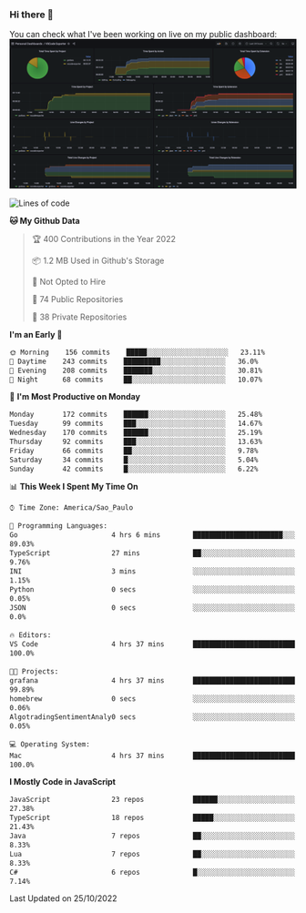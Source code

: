 ### Hi there 👋

<!--
**guicaulada/guicaulada** is a ✨ _special_ ✨ repository because its `README.md` (this file) appears on your GitHub profile.

Here are some ideas to get you started:

- 🔭 I’m currently working on ...
- 🌱 I’m currently learning ...
- 👯 I’m looking to collaborate on ...
- 🤔 I’m looking for help with ...
- 💬 Ask me about ...
- 📫 How to reach me: ...
- 😄 Pronouns: ...
- ⚡ Fun fact: ...
-->

You can check what I've been working on live on my public dashboard:
[![Grafana dashboard](./img/dashboard.png)](https://guicaulada.grafana.net/public-dashboards/e00f2ad838544b02826e8c075c05df45?orgId=1&refresh=30s)

<!--START_SECTION:waka-->
![Lines of code](https://img.shields.io/badge/From%20Hello%20World%20I%27ve%20Written-2.6%20million%20lines%20of%20code-blue)

**🐱 My Github Data** 

> 🏆 400 Contributions in the Year 2022
 > 
> 📦 1.2 MB Used in Github's Storage 
 > 
> 🚫 Not Opted to Hire
 > 
> 📜 74 Public Repositories 
 > 
> 🔑 38 Private Repositories  
 > 
**I'm an Early 🐤** 

```text
🌞 Morning    156 commits    █████░░░░░░░░░░░░░░░░░░░░   23.11% 
🌆 Daytime    243 commits    █████████░░░░░░░░░░░░░░░░   36.0% 
🌃 Evening    208 commits    ███████░░░░░░░░░░░░░░░░░░   30.81% 
🌙 Night      68 commits     ██░░░░░░░░░░░░░░░░░░░░░░░   10.07%

```
📅 **I'm Most Productive on Monday** 

```text
Monday       172 commits    ██████░░░░░░░░░░░░░░░░░░░   25.48% 
Tuesday      99 commits     ███░░░░░░░░░░░░░░░░░░░░░░   14.67% 
Wednesday    170 commits    ██████░░░░░░░░░░░░░░░░░░░   25.19% 
Thursday     92 commits     ███░░░░░░░░░░░░░░░░░░░░░░   13.63% 
Friday       66 commits     ██░░░░░░░░░░░░░░░░░░░░░░░   9.78% 
Saturday     34 commits     █░░░░░░░░░░░░░░░░░░░░░░░░   5.04% 
Sunday       42 commits     █░░░░░░░░░░░░░░░░░░░░░░░░   6.22%

```


📊 **This Week I Spent My Time On** 

```text
⌚︎ Time Zone: America/Sao_Paulo

💬 Programming Languages: 
Go                       4 hrs 6 mins        ██████████████████████░░░   89.03% 
TypeScript               27 mins             ██░░░░░░░░░░░░░░░░░░░░░░░   9.76% 
INI                      3 mins              ░░░░░░░░░░░░░░░░░░░░░░░░░   1.15% 
Python                   0 secs              ░░░░░░░░░░░░░░░░░░░░░░░░░   0.05% 
JSON                     0 secs              ░░░░░░░░░░░░░░░░░░░░░░░░░   0.0%

🔥 Editors: 
VS Code                  4 hrs 37 mins       █████████████████████████   100.0%

🐱‍💻 Projects: 
grafana                  4 hrs 37 mins       █████████████████████████   99.89% 
homebrew                 0 secs              ░░░░░░░░░░░░░░░░░░░░░░░░░   0.06% 
AlgotradingSentimentAnaly0 secs              ░░░░░░░░░░░░░░░░░░░░░░░░░   0.05%

💻 Operating System: 
Mac                      4 hrs 37 mins       █████████████████████████   100.0%

```

**I Mostly Code in JavaScript** 

```text
JavaScript               23 repos            ██████░░░░░░░░░░░░░░░░░░░   27.38% 
TypeScript               18 repos            █████░░░░░░░░░░░░░░░░░░░░   21.43% 
Java                     7 repos             ██░░░░░░░░░░░░░░░░░░░░░░░   8.33% 
Lua                      7 repos             ██░░░░░░░░░░░░░░░░░░░░░░░   8.33% 
C#                       6 repos             █░░░░░░░░░░░░░░░░░░░░░░░░   7.14%

```



 Last Updated on 25/10/2022
<!--END_SECTION:waka-->

